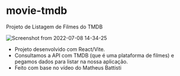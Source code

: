 # movie-tmdb
Projeto de Listagem de Filmes do TMDB

![Screenshot from 2022-07-08 14-34-25](https://user-images.githubusercontent.com/44420212/178042143-c6bc143e-2c70-4af3-bfca-3d7feae695be.png)

- Projeto desenvolvido com React/Vite.
- Consultamos a API com TMDB (que é uma plataforma de filmes) e pegamos dados para listar na nossa aplicação.
- Feito com base no vídeo do Matheus Battisti
